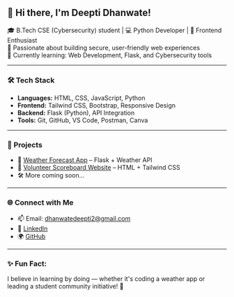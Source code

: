 ## 👋 Hi there, I'm Deepti Dhanwate!

🎓 B.Tech CSE (Cybersecurity) student | 💻 Python Developer | 🎨 Frontend Enthusiast  
🔐 Passionate about building secure, user-friendly web experiences  
🌱 Currently learning: Web Development, Flask, and Cybersecurity tools

---

### 🛠️ Tech Stack
- **Languages:** HTML, CSS, JavaScript, Python  
- **Frontend:** Tailwind CSS, Bootstrap, Responsive Design  
- **Backend:** Flask (Python), API Integration  
- **Tools:** Git, GitHub, VS Code, Postman, Canva  

---

### 💼 Projects
- 🔗 [Weather Forecast App](https://github.com/deeptidhanwate/your-weather-repo) – Flask + Weather API  
- 🔗 [Volunteer Scoreboard Website](https://github.com/deeptidhanwate/your-volunteer-repo) – HTML + Tailwind CSS  
- 🛠️ More coming soon...

---

### 🌐 Connect with Me
- 📫 Email: dhanwatedeepti2@gmail.com
- 🔗 [LinkedIn](https://linkedin.com/in/deeptidhanwate)
- 🌍 [GitHub](https://github.com/dhanwatedeepti)

---

### ✨ Fun Fact:
I believe in learning by doing — whether it's coding a weather app or leading a student community initiative! 🚀
